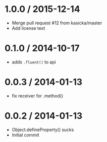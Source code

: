 
1.0.0 / 2015-12-14
====

  * Merge pull request #12 from kasicka/master
  * Add license text

0.1.0 / 2014-10-17
====

 * adds `.fluent()` to api

0.0.3 / 2014-01-13
====

 * fix receiver for .method()

0.0.2 / 2014-01-13
====

 * Object.defineProperty() sucks
 * Initial commit
